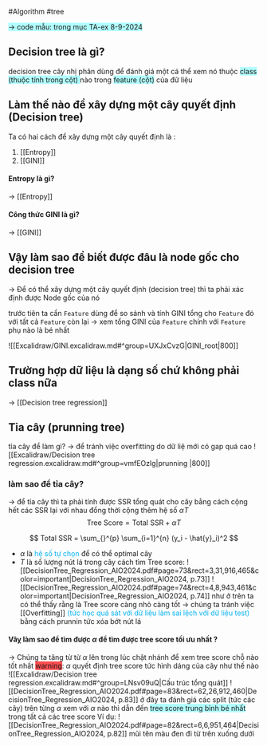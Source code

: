 #Algorithm #tree 

<span style="background:#b1ffff">-> code mẫu: trong mục TA-ex 8-9-2024</span>
## Decision tree là gì?
decision tree cây nhị phân dùng để đánh giá một cá thể xem nó thuộc <span style="background:#b1ffff">class (thuộc tính trong cột) </span>nào trong <span style="background:#b1ffff">feature (cột)</span> của đữ liệu

## Làm thế nào để xây dựng một cây quyết định (Decision tree)

Ta có hai cách để xây dựng một cây quyết định là :
1. [[Entropy]]
2. [[GINI]] 

#### Entropy là gì?
-> [[Entropy]]


#### Công thức GINI là gì?
-> [[GINI]]
## Vậy làm sao để biết được đâu là node gốc cho decision tree
-> Để có thể xây dựng một cây quyết định (decision tree) thì ta phải xác định được Node gốc của nó 

trước tiên ta cần `Feature` dùng để so sánh và tính GINI tổng cho `Feature` đó với tất cả `Feature` còn lại
-> xem tổng GINI của `Feature` chính với `Feature` phụ nào là bé nhất

![[Excalidraw/GINI.excalidraw.md#^group=UXJxCvzG|GINI_root|800]]

## Trường hợp dữ liệu là dạng số chứ không phải class nữa

-> [[Decision tree regression]]

## Tỉa cây (prunning tree)
tỉa cây để làm gì?
-> để tránh việc overfitting do dữ liệ mới có gap quá cao 
![[Excalidraw/Decision tree regression.excalidraw.md#^group=vmfEOzlg|prunning |800]]
### làm sao để tỉa cây?
-> để tỉa cây thì ta phải tính được SSR tổng quát cho cây 
bằng cách cộng hết các SSR lại với nhau đồng thời cộng thêm hệ số $\alpha T$ 
$$\text{Tree Score} = \text{Total SSR} + \alpha T$$

$$
Total SSR = \sum_{}^{p} \sum_{i=1}^{n} (y_i - \hat{y}_i)^2
$$
- $\alpha$ là <font color="#00b0f0">hệ số tự chọn</font> để có thể optimal cây
- $T$ là số lượng nút lá trong cây
cách tìm Tree score:
![[DecisionTree_Regression_AIO2024.pdf#page=73&rect=3,31,916,465&color=important|DecisionTree_Regression_AIO2024, p.73]]
![[DecisionTree_Regression_AIO2024.pdf#page=74&rect=4,8,943,461&color=important|DecisionTree_Regression_AIO2024, p.74]]
như ở trên ta có thể thấy rằng là Tree score càng nhỏ càng tốt -> chúng ta tránh việc [[Overfitting]] <font color="#00b0f0">(tức học quá sát với dữ liệu làm sai lệch với dữ liệu test)</font> bằng cách prunnin tức xóa bớt nút lá 

#### Vâỵ làm sao để tìm được $\alpha$ để tìm được tree score tối ưu nhất ?

-> Chúng ta tăng từ từ $\alpha$ lên trong lúc chặt nhánh để xem tree score chỗ nào tốt nhất 
<span style="background:#ff4d4f">warning</span>: $\alpha$ quyết định tree score tức hình dáng của cây như thế nào 
![[Excalidraw/Decision tree regression.excalidraw.md#^group=LNsv09uQ|Cấu  trúc tổng quát]]
![[DecisionTree_Regression_AIO2024.pdf#page=83&rect=62,26,912,460|DecisionTree_Regression_AIO2024, p.83]]
ở đây ta đánh giá các split (tức các cây) trên từng $\alpha$ xem với $\alpha$ nào thì dẫn đến <span style="background:#b1ffff">tree score trung bình bé nhất</span> trong tất cả các tree score 
Ví dụ: 
![[DecisionTree_Regression_AIO2024.pdf#page=82&rect=6,6,951,464|DecisionTree_Regression_AIO2024, p.82]]
mũi tên màu đen đi từ trên xuống dưới 


